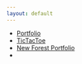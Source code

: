 ```yaml
---
layout: default
---
```


<body>
    <div class="list">
        <ul>
            <li><a href="https://demonzeeman.github.io/dummy-portfolio/">Portfolio</a></li>
            <li><a href="https://demonzeeman.github.io/Tic-Tac-Toe/">TicTacToe</a></li>
           <li><a href="https://demonzeeman.github.io/bootstrap-portfolio/">New Forest Portfolio</a></li> 
            <li><a href="https://demonzeeman.github.io/Band-Fan-Page/"><a/></li>
        </ul>
    </div>
</body>
